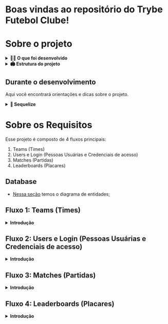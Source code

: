 # Boas vindas ao repositório do Trybe Futebol Clube!


# Sobre o projeto

<details>
<summary><strong>👨‍💻 O que foi desenvolvido</strong></summary><br />

  ![Exemplo app front](assets/front-example.png)

  O `TFC` é um site informativo sobre partidas e classificações de futebol! ⚽️

</details>

<details>
<summary><strong>🏟️ Estrutura do projeto</strong></summary><br />

O projeto é composto de 4 entidades importantes para sua estrutura:

1️⃣ **Banco de dados:**
  - Será um container docker MySQL já configurado no docker-compose através de um serviço definido como `db`.
  - Tem o papel de fornecer dados para o serviço de _backend_.
  - Durante a execução dos testes sempre vai ser acessado pelo `sequelize` e via porta `3306` do `localhost`;
  - Você também pode conectar a um Cliente MySQL (Workbench, Beekeeper, DBeaver e etc), colocando as credenciais configuradas no docker-compose no serviço `db`.

2️⃣ **Back-end:**
 - Será o ambiente que você realizará a maior parte das implementações exigidas.
 - Deve rodar na porta `3001`, pois o front-end faz requisições para ele nessa porta por padrão;
 - A aplicação deve ser inicializada a partir do arquivo `app/backend/src/server.ts`;
 - Garanta que o `express` é executado e a aplicação ouve a porta que vem das variáveis de ambiente;

3️⃣ **Front-end:**
  - O front se comunica com serviço de back-end pela url `http://localhost:3001` através dos endpoints que você deve construir nos requisitos.

4️⃣ **Docker:**
  - O `docker-compose` tem a responsabilidade de unir todos os serviços conteinerizados (backend, frontend e db) e subir o projeto completo com o comando `npm run compose:up`;
  - Você **deve** configurar as `Dockerfiles` corretamente nas raízes do `front-end` e `back-end`, para conseguir inicializar a aplicação;

</details>

## Durante o desenvolvimento

Aqui você encontrará orientações e dicas sobre o projeto.


<details id='sequelize'>
  <summary><strong>🎲 Sequelize</strong></summary>
  <br/>

  *Diagrama de Entidade-Relacionamento (DER)*

![Exemplo banco de dados](assets/diagrama-er.png)

  ⚠️ O `package.json` do diretório `app/backend` contém um script `db:reset` que é responsável por "dropar" o banco, recriar e executar as _migrations_ e _seeders_. Você pode executá-lo dentro do container de backend com o comando `npm run db:reset` se por algum motivo precisar recriar a base de dados;

  ⚠️ Já existem _seeders_ prontas em `app/backend/src/database/seeders` para popular o banco.

  ⚠️ Quaisquer execução referente ao sequelize-cli deve ser realizada dentro do diretório `app/backend`.

</details>


# Sobre os Requisitos

Esse projeto é composto de 4 fluxos principais:
1. Teams (Times)
2. Users e Login (Pessoas Usuárias e Credenciais de acesso)
3. Matches (Partidas)
4. Leaderboards (Placares)

## Database
  - [Nessa seção](#sequelize) temos o diagrama de entidades;

## Fluxo 1: Teams (Times)

<details>
  <summary><strong> Introdução </strong></summary>

 - Os requisitos a seguir consideram o consumo da rota `/teams` para retornar os nomes dos times associados à partida na renderização do front-end

</details>



## Fluxo 2: Users e Login (Pessoas Usuárias e Credenciais de acesso)

<details>
  <summary><strong> Introdução </strong></summary>

- A rota utilizada deve ser (`/login`);

- A rota deve receber os campos `email` e `password` e esses campos devem ser validados no banco de dados:
  - O campo `email` deve receber um email válido. Ex: `tfc@projeto.com`;
  - O campo `password` deve ter mais de 6 caracteres.
  - Além de válidos, é necessário que o email e a senha estejam cadastrados no banco para ser feito o login;

- O body da requisição deve conter o seguinte formato:
  ```json
  {
    "email": "string",
    "password": "string"
  }
  ```

</details>

## Fluxo 3: Matches (Partidas)

<details>
  <summary><strong> Introdução </strong></summary>

- A rota utilizada deve ser (`/matches`);

</details>

## Fluxo 4: Leaderboards (Placares)

<details>
  <summary><strong> Introdução </strong></summary>

  ▶️ Para construir a classificação dos times, devem ser seguidas as seguintes regras de negócios:

    - `Classificação`: Posição na classificação;
    - `Time`: Nome do time;
    - `P`: Total de Pontos;
    - `J`: Total de Jogos;
    - `V`: Total de Vitórias;
    - `E`: Total de Empates;
    - `D`: Total de Derrotas;
    - `GP`: Gols marcados a favor;
    - `GC`: Gols sofridos;
    - `SG`: Saldo total de gols;
    - `%`: Aproveitamento do time.

  - Todas as regras de negócio e cálculos necessários deverão ser realizados no seu back-end. A aplicação front-end - que já está pronta - apenas renderizará essas informações.

  - Para calcular o `Total de Pontos`, você deve levar em consideração que:

    - O time `vitorioso`: marcará +3 pontos;
    - O time `perdedor`: marcará 0 pontos;
    - Em caso de `empate`: ambos os times marcam +1 ponto.

  - Para o campo `Aproveitamento do time (%)`, que é a porcentagem de jogos ganhos, use a seguinte fórmula: `[P / (J * 3)] * 100`, onde:

    - `P`: Total de Pontos;
    - `J`: Total de Jogos.

    Obs.: O seu resultado deverá ser limitado a `duas casas decimais`.

  - Para calcular `Saldo de Gols` use a seguinte fórmula: `GP - GC`, onde:

    - `GP`: Gols marcados a favor;
    - `GC`: Gols sofridos.

  - O resultado deverá ser ordenado sempre de forma decrescente, levando em consideração a quantidade de pontos que o time acumulou. Em caso de empate no `Total de Pontos`, você deve levar em consideração os seguintes critérios para desempate:

  **Ordem para desempate**

  - 1º Total de Vitórias;
  - 2º Saldo de gols;
  - 3º Gols a favor;

**Os seguintes pontos serão avaliados:**

  ```
  - Se a lista de classificação está correta;
  - Se a regra de classificação se mantém mesmo com mudanças na classificação;
  - Se a tabela de classificação tem 10 colunas;
  - Se a tabela tem uma linha para cada time.
  ```

**Exemplo de retorno esperado:**

```json
[
  {
    "name": "Palmeiras",
    "totalPoints": 13,
    "totalGames": 5,
    "totalVictories": 4,
    "totalDraws": 1,
    "totalLosses": 0,
    "goalsFavor": 17,
    "goalsOwn": 5,
    "goalsBalance": 12,
    "efficiency": 86.67
  },
  {
    "name": "Corinthians",
    "totalPoints": 12,
    "totalGames": 5,
    "totalVictories": 4,
    "totalDraws": 0,
    "totalLosses": 1,
    "goalsFavor": 12,
    "goalsOwn": 3,
    "goalsBalance": 9,
    "efficiency": 80
  },
  {
    "name": "Santos",
    "totalPoints": 11,
    "totalGames": 5,
    "totalVictories": 3,
    "totalDraws": 2,
    "totalLosses": 0,
    "goalsFavor": 12,
    "goalsOwn": 6,
    "goalsBalance": 6,
    "efficiency": 73.33
  },
  ...
]
```

</details>

